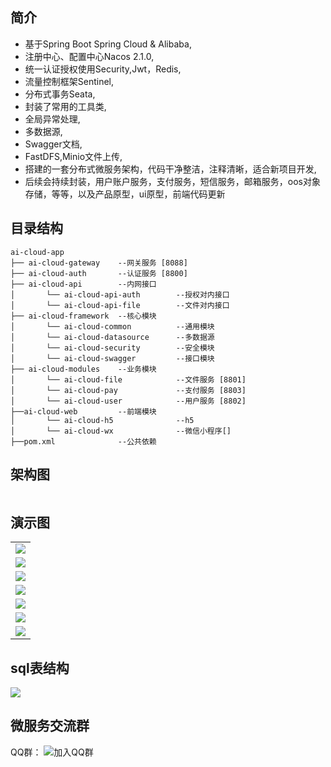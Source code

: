 ## 简介

* 基于Spring Boot  Spring Cloud & Alibaba,
* 注册中心、配置中心Nacos 2.1.0,
* 统一认证授权使用Security,Jwt，Redis,
* 流量控制框架Sentinel,
* 分布式事务Seata,
* 封装了常用的工具类,
* 全局异常处理,
* 多数据源,
* Swagger文档,
* FastDFS,Minio文件上传,
* 搭建的一套分布式微服务架构，代码干净整洁，注释清晰，适合新项目开发,
* 后续会持续封装，用户账户服务，支付服务，短信服务，邮箱服务，oos对象存储，等等，以及产品原型，ui原型，前端代码更新

## 目录结构
~~~
ai-cloud-app
├── ai-cloud-gateway    --网关服务 [8088]
├── ai-cloud-auth       --认证服务 [8800]
├── ai-cloud-api        --内网接口
│       └── ai-cloud-api-auth        --授权对内接口
│       └── ai-cloud-api-file        --文件对内接口
├── ai-cloud-framework  --核心模块
│       └── ai-cloud-common          --通用模块
│       └── ai-cloud-datasource      --多数据源
│       └── ai-cloud-security        --安全模块
│       └── ai-cloud-swagger         --接口模块
├── ai-cloud-modules    --业务模块
│       └── ai-cloud-file            --文件服务 [8801]
│       └── ai-cloud-pay             --支付服务 [8803]
│       └── ai-cloud-user            --用户服务 [8802]
├──ai-cloud-web         --前端模块
│       └── ai-cloud-h5              --h5
│       └── ai-cloud-wx              --微信小程序[]
├──pom.xml              --公共依赖
~~~

## 架构图

<img src=""/>

## 演示图

<table>
    <tr>
        <td><img src="https://lawcontract.oss-cn-beijing.aliyuncs.com/pi1r07pytiqgjvycqfby.png"/></td>
    </tr>
    <tr>
        <td><img src="https://lawcontract.oss-cn-beijing.aliyuncs.com/ivs81fr4lo04yctn599u.png"/></td>
    </tr>
    <tr>
        <td><img src="https://lawcontract.oss-cn-beijing.aliyuncs.com/q4020mr731qmtrrd75mp.png"/></td>
    </tr>
    <tr>
        <td><img src="https://lawcontract.oss-cn-beijing.aliyuncs.com/1ggte01jst4vww0aucu1.png"/></td>
    </tr>
    <tr>
        <td><img src="https://lawcontract.oss-cn-beijing.aliyuncs.com/28i1j6awgo6gznqnryih.png"/></td>
    </tr>
    <tr>
        <td><img src="https://lawcontract.oss-cn-beijing.aliyuncs.com/0477g98abeybyjr5hwes.png"/></td>
    </tr>
    <tr>
        <td><img src="https://lawcontract.oss-cn-beijing.aliyuncs.com/g58ymqtwylsvurvhuhyc.png"/></td>
    </tr>
</table>

## sql表结构

<img src="https://lawcontract.oss-cn-beijing.aliyuncs.com/3d6qj57lwc1zwdn6rlzt.png"/>

## 微服务交流群
QQ群： ![加入QQ群](https://img.shields.io/badge/679033812-blue.svg)

